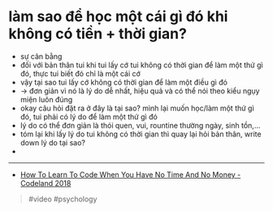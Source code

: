 # làm sao để học một cái gì đó khi không có tiền + thời gian?

- sự cân bằng
- đối với bản thân tui khi tui lấy cớ tui không có thời gian để làm một thứ gì đó, thực tui biết đó chỉ là một cái cớ
- vậy tại sao tui lấy cớ không có thời gian để làm một điều gì đó
- → đơn giản vì nó là lý do dễ nhất, hiệu quả và có thể nói theo kiểu ngụy miện luôn đúng
- okay câu hỏi đặt ra ở đây là tại sao? mình lại muốn học/làm một thứ gì đó, tui phải có lý do để làm một thứ gì đó
- lý do có thể đơn giản là thói quen, vui, rountine thường ngày, sinh tồn,...
- tóm lại khi lấy lý do tui không có thời gian thì quay lại hỏi bản thân, write down lý do tại sao?
-

---

- [How To Learn To Code When You Have No Time And No Money - Codeland 2018](https://www.youtube.com/watch?v=xvV7OI1jdu4)

> #video #psychology
